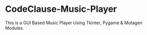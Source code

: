 # CodeClause-Music-Player
This is a GUI Based Music Player Using Tkinter, Pygame &amp; Mutagen Modules.
